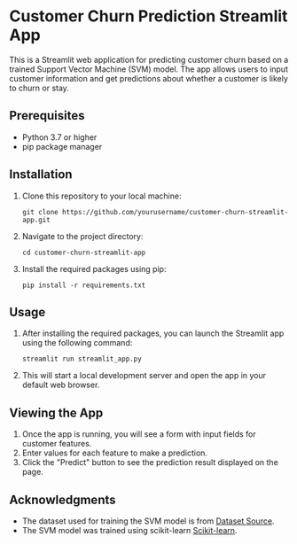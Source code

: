 # Customer Churn Prediction Streamlit App

This is a Streamlit web application for predicting customer churn based on a trained Support Vector Machine (SVM) model. The app allows users to input customer information and get predictions about whether a customer is likely to churn or stay.

## Prerequisites

- Python 3.7 or higher
- pip package manager

## Installation

1. Clone this repository to your local machine:
   ```
   git clone https://github.com/yourusername/customer-churn-streamlit-app.git
   ```

2. Navigate to the project directory:
   ```
   cd customer-churn-streamlit-app
   ```

3. Install the required packages using pip:
   ```
   pip install -r requirements.txt
   ```

## Usage

1. After installing the required packages, you can launch the Streamlit app using the following command:
   ```
   streamlit run streamlit_app.py
   ```

2. This will start a local development server and open the app in your default web browser.

## Viewing the App

1. Once the app is running, you will see a form with input fields for customer features.
2. Enter values for each feature to make a prediction.
3. Click the "Predict" button to see the prediction result displayed on the page.


## Acknowledgments

- The dataset used for training the SVM model is from [Dataset Source](https://www.kaggle.com/datasets/blastchar/telco-customer-churn).
- The SVM model was trained using scikit-learn [Scikit-learn](https://scikit-learn.org/).
